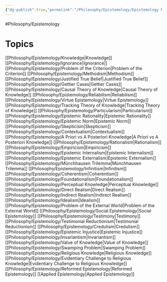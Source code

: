 ```yaml
---
{"dg-publish":true,"permalink":"/Philosophy/Epistemology/Epistemology MOC/","created":"2024-06-10T20:47:54.560-04:00","updated":"2024-11-11T14:04:42.877-05:00"}
---
```



#Philosophy/Epistemology
# Topics

[[Philosophy/Epistemology/Knowledge\|Knowledge]]
	[[Philosophy/Epistemology/Ignorance\|Ignorance]]
[[Philosophy/Epistemology/Problem of the Criterion\|Problem of the Criterion]]
	[[Philosophy/Epistemology/Methodism\|Methodism]]
		[[Philosophy/Epistemology/Justified True Belief\|Justified True Belief]]
			[[Philosophy/Epistemology/Gettier Cases\|Gettier Cases]]
		[[Philosophy/Epistemology/Causal Theory of Knowledge\|Causal Theory of Knowledge]]
		[[Philosophy/Epistemology/Reliabilism\|Reliabilism]]
			[[Philosophy/Epistemology/Virtue Epistemology\|Virtue Epistemology]]
		[[Philosophy/Epistemology/Tracking Theory of Knowledge\|Tracking Theory of Knowledge]]
	[[Philosophy/Epistemology/Particularism\|Particularism]]
[[Philosophy/Epistemology/Epistemic Rationality\|Epistemic Rationality]]
	[[Philosophy/Epistemology/Epistemic Norm\|Epistemic Norm]]
[[Philosophy/Epistemology/Skepticism\|Skepticism]]
	[[Philosophy/Epistemology/Contextualism\|Contextualism]]
[[Philosophy/Epistemology/A Priori vs A Posteriori Knowledge\|A Priori vs A Posteriori Knowledge]]
	[[Philosophy/Epistemology/Rationalism\|Rationalism]]
	[[Philosophy/Epistemology/Empiricism\|Empiricism]]
[[Philosophy/Epistemology/Epistemic Internalism\|Epistemic Internalism]]
[[Philosophy/Epistemology/Epistemic Externalism\|Epistemic Externalism]]
[[Philosophy/Epistemology/Münchhausen Trilemma\|Münchhausen Trilemma]]
	[[Philosophy/Epistemology/Infinitism\|Infinitism]]
	[[Philosophy/Epistemology/Coherentism\|Coherentism]]
	[[Philosophy/Epistemology/Foundationalism\|Foundationalism]]
[[Philosophy/Epistemology/Perceptual Knowledge\|Perceptual Knowledge]]
	[[Philosophy/Epistemology/Direct Realism\|Direct Realism]]
	[[Philosophy/Epistemology/Indirect Realism\|Indirect Realism]]
	[[Philosophy/Epistemology/Idealism\|Idealism]]
	[[Philosophy/Epistemology/Problem of the External World\|Problem of the External World]]
[[Philosophy/Epistemology/Social Epistemology\|Social Epistemology]]
	[[Philosophy/Epistemology/Testimony\|Testimony]]
		[[Philosophy/Epistemology/Testimonial Reductionism\|Testimonial Reductionism]]
		[[Philosophy/Epistemology/Credulism\|Credulism]]
	[[Philosophy/Epistemology/Epistemic Injustice\|Epistemic Injustice]]
[[Philosophy/Epistemology/Invariantism\|Invariantism]]
[[Philosophy/Epistemology/Value of Knowledge\|Value of Knowledge]]
	[[Philosophy/Epistemology/Swamping Problem\|Swamping Problem]]
[[Philosophy/Epistemology/Religious Knowledge\|Religious Knowledge]]
	[[Philosophy/Epistemology/Evidentiary Challenge to Religious Knowledge\|Evidentiary Challenge to Religious Knowledge]]
	[[Philosophy/Epistemology/Reformed Epistemology\|Reformed Epistemology]]
[[Applied Epistemology\|Applied Epistemology]]


